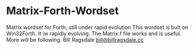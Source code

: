 # Matrix-Forth-Wordset
Matrix wordset for Forth,  still under rapid evolution
This wordset is buit on Win32Forth.
It iw rapidly evolving.  The  Matrix.f file works and is useful.
More will be following.
Bill Ragsdale    bill@billragsdale.cc
